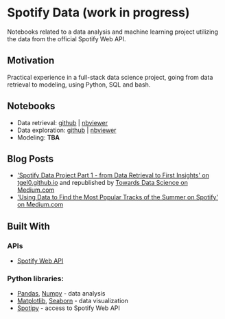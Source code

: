 # Spotify Data (work in progress)

Notebooks related to a data analysis and machine learning project utilizing the data from the official Spotify Web API.

## Motivation

Practical experience in a full-stack data science project, going from data retrieval to modeling, using Python, SQL and bash.

## Notebooks

* Data retrieval: [github](https://github.com/tgel0/spotify-data/blob/master/notebooks/SpotifyDataRetrieval.ipynb) | [nbviewer](http://nbviewer.jupyter.org/github/tgel0/spotify-data/blob/master/notebooks/SpotifyDataRetrieval.ipynb)
* Data exploration: [github](https://github.com/tgel0/spotify-data/blob/master/notebooks/SpotifyDataExploPopularity.ipynb) | [nbviewer](http://nbviewer.jupyter.org/github/tgel0/spotify-data/blob/master/notebooks/SpotifyDataExploPopularity.ipynb)
* Modeling: **TBA**

## Blog Posts

+ ['Spotify Data Project Part 1 - from Data Retrieval to First Insights' on tgel0.github.io](https://tgel0.github.io/blog/spotify-data-project-part-1-from-data-retrieval-to-first-insights/) and republished by [Towards Data Science on Medium.com](https://towardsdatascience.com/spotify-data-project-part-1-from-data-retrieval-to-first-insights-f5f819f8e1c3)
+ ['Using Data to Find the Most Popular Tracks of the Summer on Spotify' on Medium.com](https://medium.com/@tgel0/kiki-do-you-analyze-me-using-data-to-find-the-most-popular-tracks-of-the-summer-on-spotify-67ba8ef5773c)

## Built With

### APIs

+ [Spotify Web API](https://developer.spotify.com/documentation/web-api/)

### Python libraries:

* [Pandas](http://pandas.pydata.org/), [Numpy](http://www.numpy.org/) - data analysis
* [Matplotlib](https://matplotlib.org/), [Seaborn](https://seaborn.pydata.org/) - data visualization
* [Spotipy](https://spotipy.readthedocs.io/) - access to Spotify Web API
